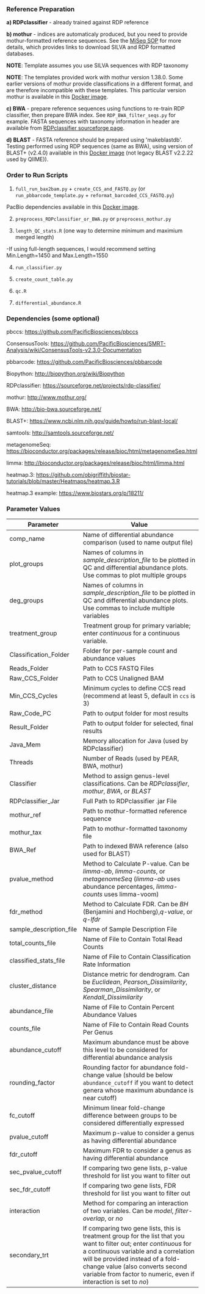 ### Reference Preparation ###

**a) RDPclassifier** - already trained against RDP reference

**b) mothur** - indices are automaticaly produced, but you need to provide mothur-formatted reference sequences.  See the [MiSeq SOP](http://www.mothur.org/wiki/MiSeq_SOP) for more details, which provides links to download SILVA and RDP formatted databases.

**NOTE**: Template assumes you use SILVA sequences with RDP taxonomy

**NOTE**: The templates provided work with mothur version 1.38.0.  Some earlier versions of mothur provide classifications in a different format, and are therefore incompatible with these templates.  This particular version mothur is available in this [Docker image](https://hub.docker.com/r/cwarden45/metagenomics/).

**c) BWA** - prepare reference sequences using functions to re-train RDP classifier, then prepare BWA index.  See `RDP_BWA_filter_seqs.py` for example.  FASTA sequences with taxonomy information in header are available from [RDPclassifier sourceforge page](https://sourceforge.net/projects/rdp-classifier/files/RDP_Classifier_TrainingData/).

**d) BLAST** - FASTA reference should be prepared using 'makeblastdb'.  Testing performed using RDP sequences (same as BWA), using version of BLAST+ (v2.4.0) available in this [Docker image](https://hub.docker.com/r/cwarden45/metagenomics/) (not legacy BLAST v2.2.22 used by QIIME)).

### Order to Run Scripts ###

1) `full_run_bax2bam.py` + `create_CCS_and_FASTQ.py` (or `run_pbbarcode_template.py` + `reformat_barcoded_CCS_FASTQ.py`)

PacBio dependencies available in this [Docker image](https://hub.docker.com/r/cwarden45/general-pacbio/).

2) `preprocess_RDPclassifier_or_BWA.py` or `preprocess_mothur.py`

3) `length_QC_stats.R` (one way to determine minimum and maximium merged length)

-If using full-length sequences, I would recommend setting Min.Length=1450 and Max.Length=1550

4) `run_classifier.py`

5) `create_count_table.py`

6) `qc.R`

7) `differential_abundance.R`


### Dependencies (some optional) ###

pbccs: https://github.com/PacificBiosciences/pbccs

ConsensusTools: https://github.com/PacificBiosciences/SMRT-Analysis/wiki/ConsensusTools-v2.3.0-Documentation

pbbarcode: https://github.com/PacificBiosciences/pbbarcode

Biopython: http://biopython.org/wiki/Biopython

RDPclassifier: https://sourceforge.net/projects/rdp-classifier/

mothur: http://www.mothur.org/

BWA: http://bio-bwa.sourceforge.net/

BLAST+: https://www.ncbi.nlm.nih.gov/guide/howto/run-blast-local/

samtools: http://samtools.sourceforge.net/

metagenomeSeq: https://bioconductor.org/packages/release/bioc/html/metagenomeSeq.html

limma: http://bioconductor.org/packages/release/bioc/html/limma.html

heatmap.3: https://github.com/obigriffith/biostar-tutorials/blob/master/Heatmaps/heatmap.3.R

heatmap.3 example: https://www.biostars.org/p/18211/

### Parameter Values ###
| Parameter | Value|
|---|---|
|comp_name | Name of differential abundance comparison (used to name output file)
|plot_groups | Names of columns in *sample_description_file* to be plotted in QC and differential abundance plots.  Use commas to plot multiple groups|
|deg_groups|Names of columns in *sample_description_file* to be plotted in QC and differential abundance plots.  Use commas to include multiple variables|
|treatment_group|Treatment group for primary variable; enter *continuous* for a continuous variable.|
|Classification_Folder|Folder for per-sample count and abundance values|
|Reads_Folder|Path to CCS FASTQ Files|
|Raw_CCS_Folder|Path to CCS Unaligned BAM|
|Min_CCS_Cycles|Minimum cycles to define CCS read (recommend at least 5, default in `ccs` is 3)|
|Raw_Code_PC|Path to output folder for most results|
|Result_Folder|Path to output folder for selected, final results|
|Java_Mem|Memory allocation for Java (used by RDPclassifier)|
|Threads|Number of Reads (used by PEAR, BWA, mothur)|
|Classifier|Method to assign genus-level classifications.  Can be *RDPclassifier*, *mothur*, *BWA*, or *BLAST*|
|RDPclassifier_Jar|Full Path to RDPclassifier .jar File|
|mothur_ref|Path to mothur-formatted reference sequence|
|mothur_tax|Path to mothur-formatted taxonomy file|
|BWA_Ref|Path to indexed BWA reference (also used for BLAST)|
|pvalue_method|Method to Calculate P-value.  Can be *limma-ab*, *limma-counts*, or *metagenomeSeq* (*limma-ab* uses abundance percentages, *limma-counts* uses limma-voom)|
|fdr_method|Method to Calculate FDR.  Can be *BH* (Benjamini and Hochberg),*q-value*, or *q-lfdr*|
|sample_description_file|Name of Sample Description File|
|total_counts_file|Name of File to Contain Total Read Counts|
|classified_stats_file|Name of File to Contain Classification Rate Information|
|cluster_distance| Distance metric for dendrogram.  Can be *Euclidean*, *Pearson_Dissimilarity*, *Spearman_Dissimilarity*, or *Kendall_Dissimilarity*|
|abundance_file|Name of File to Contain Percent Abundance Values|
|counts_file|Name of File to Contain Read Counts Per Genus|
|abundance_cutoff|Maximum abundance must be above this level to be considered for differential abundance analysis|
|rounding_factor|Rounding factor for abundance fold-change value (should be below `abundance_cutoff` if you want to detect genera whose maximum abundance is near cutoff)|
|fc_cutoff|Minimum linear fold-change difference between groups to be considered differentially expressed|
|pvalue_cutoff|Maximum p-value to consider a genus as having differential abundance|
|fdr_cutoff|Maximum FDR to consider a genus as having differential abundance|
|sec_pvalue_cutoff|If comparing two gene lists, p-value threshold for list you want to filter out|
|sec_fdr_cutoff|If comparing two gene lists, FDR threshold for list you want to filter out|
|interaction| Method for comparing an interaction of two variables.  Can be *model*, *filter-overlap*, or *no*|
|secondary_trt| If comparing two gene lists, this is treatment group for the list that you want to filter out; enter *continuous* for a continuous variable and a correlation will be provided instead of a fold-change value (also converts second variable from factor to numeric, even if interaction is set to *no*)|
